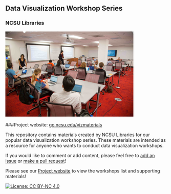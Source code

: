## Data Visualization Workshop Series
### NCSU Libraries

<img src="https://github.com/NCSU-Libraries/data-viz-workshops/blob/master/images/workshop.jpg?raw=true" width="400">

###Project website: [go.ncsu.edu/vizmaterials](https://ncsu-libraries.github.io/data-viz-workshops/)

This repository contains materials created by NCSU Libraries for our popular data visualization workshop series. These materials are intended as a resource for anyone who wants to conduct data visualization workshops.

If you would like to comment or add content, please feel free to [add an issue](https://github.com/NCSU-Libraries/data-viz-workshops/issues) or [make a pull request](https://github.com/NCSU-Libraries/data-viz-workshops/pulls)!

Please see our [Project website](https://ncsu-libraries.github.io/data-viz-workshops/) to view the workshops list and supporting materials!

[![License: CC BY-NC 4.0](https://licensebuttons.net/l/by-nc/4.0/80x15.png)](http://creativecommons.org/licenses/by-nc/4.0/)
